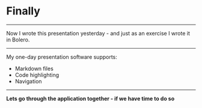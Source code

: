 # Finally

---
Now I wrote this presentation yesterday - and just as an exercise I wrote it in
Bolero.

---

My one-day presentation software supports:
* Markdown files
* Code highlighting
* Navigation
---
**Lets go through the application together - if we have time to do so**
